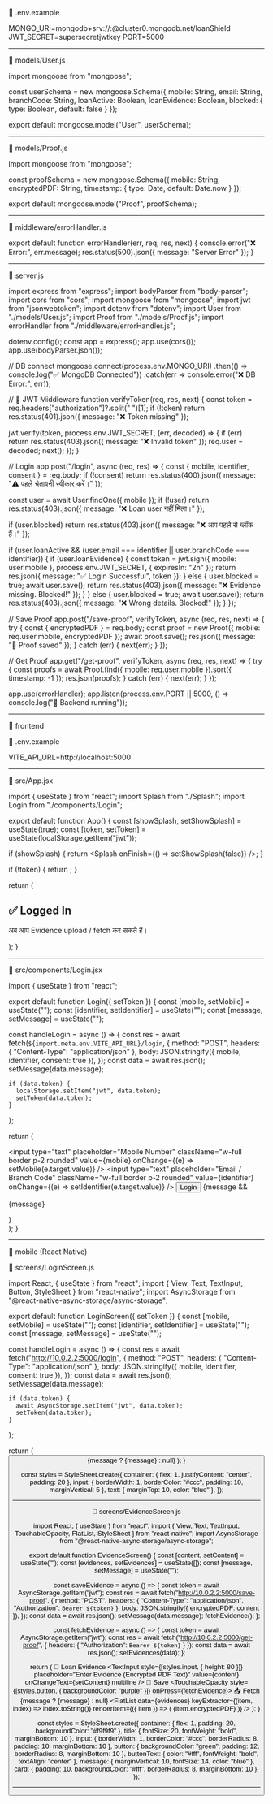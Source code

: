 🔹 .env.example

MONGO_URI=mongodb+srv://<username>:<password>@cluster0.mongodb.net/loanShield
JWT_SECRET=supersecretjwtkey
PORT=5000


---

🔹 models/User.js

import mongoose from "mongoose";

const userSchema = new mongoose.Schema({
  mobile: String,
  email: String,
  branchCode: String,
  loanActive: Boolean,
  loanEvidence: Boolean,
  blocked: { type: Boolean, default: false }
});

export default mongoose.model("User", userSchema);


---

🔹 models/Proof.js

import mongoose from "mongoose";

const proofSchema = new mongoose.Schema({
  mobile: String,
  encryptedPDF: String,
  timestamp: { type: Date, default: Date.now }
});

export default mongoose.model("Proof", proofSchema);


---

🔹 middleware/errorHandler.js

export default function errorHandler(err, req, res, next) {
  console.error("❌ Error:", err.message);
  res.status(500).json({ message: "Server Error" });
}


---

🔹 server.js

import express from "express";
import bodyParser from "body-parser";
import cors from "cors";
import mongoose from "mongoose";
import jwt from "jsonwebtoken";
import dotenv from "dotenv";
import User from "./models/User.js";
import Proof from "./models/Proof.js";
import errorHandler from "./middleware/errorHandler.js";

dotenv.config();
const app = express();
app.use(cors());
app.use(bodyParser.json());

// DB connect
mongoose.connect(process.env.MONGO_URI)
  .then(() => console.log("✅ MongoDB Connected"))
  .catch(err => console.error("❌ DB Error:", err));

// 🔑 JWT Middleware
function verifyToken(req, res, next) {
  const token = req.headers["authorization"]?.split(" ")[1];
  if (!token) return res.status(401).json({ message: "❌ Token missing" });

  jwt.verify(token, process.env.JWT_SECRET, (err, decoded) => {
    if (err) return res.status(403).json({ message: "❌ Invalid token" });
    req.user = decoded;
    next();
  });
}

// Login
app.post("/login", async (req, res) => {
  const { mobile, identifier, consent } = req.body;
  if (!consent) return res.status(400).json({ message: "⚠️ पहले चेतावनी स्वीकार करें।" });

  const user = await User.findOne({ mobile });
  if (!user) return res.status(403).json({ message: "❌ Loan user नहीं मिला।" });

  if (user.blocked) return res.status(403).json({ message: "❌ आप पहले से ब्लॉक हैं।" });

  if (user.loanActive && (user.email === identifier || user.branchCode === identifier)) {
    if (user.loanEvidence) {
      const token = jwt.sign({ mobile: user.mobile }, process.env.JWT_SECRET, { expiresIn: "2h" });
      return res.json({ message: "✅ Login Successful", token });
    } else {
      user.blocked = true;
      await user.save();
      return res.status(403).json({ message: "❌ Evidence missing. Blocked!" });
    }
  } else {
    user.blocked = true;
    await user.save();
    return res.status(403).json({ message: "❌ Wrong details. Blocked!" });
  }
});

// Save Proof
app.post("/save-proof", verifyToken, async (req, res, next) => {
  try {
    const { encryptedPDF } = req.body;
    const proof = new Proof({ mobile: req.user.mobile, encryptedPDF });
    await proof.save();
    res.json({ message: "📂 Proof saved" });
  } catch (err) {
    next(err);
  }
});

// Get Proof
app.get("/get-proof", verifyToken, async (req, res, next) => {
  try {
    const proofs = await Proof.find({ mobile: req.user.mobile }).sort({ timestamp: -1 });
    res.json(proofs);
  } catch (err) {
    next(err);
  }
});

app.use(errorHandler);
app.listen(process.env.PORT || 5000, () => console.log("🚀 Backend running"));


---

📂 frontend

🔹 .env.example

VITE_API_URL=http://localhost:5000


---

🔹 src/App.jsx

import { useState } from "react";
import Splash from "./Splash";
import Login from "./components/Login";

export default function App() {
  const [showSplash, setShowSplash] = useState(true);
  const [token, setToken] = useState(localStorage.getItem("jwt"));

  if (showSplash) {
    return <Splash onFinish={() => setShowSplash(false)} />;
  }

  if (!token) {
    return <Login setToken={setToken} />;
  }

  return (
    <div className="p-6">
      <h2 className="text-lg font-bold text-green-700">✅ Logged In</h2>
      <p className="mt-2 text-gray-700">
        अब आप Evidence upload / fetch कर सकते हैं।
      </p>
    </div>
  );
}


---

🔹 src/components/Login.jsx

import { useState } from "react";

export default function Login({ setToken }) {
  const [mobile, setMobile] = useState("");
  const [identifier, setIdentifier] = useState("");
  const [message, setMessage] = useState("");

  const handleLogin = async () => {
    const res = await fetch(`${import.meta.env.VITE_API_URL}/login`, {
      method: "POST",
      headers: { "Content-Type": "application/json" },
      body: JSON.stringify({ mobile, identifier, consent: true }),
    });
    const data = await res.json();
    setMessage(data.message);

    if (data.token) {
      localStorage.setItem("jwt", data.token);
      setToken(data.token);
    }
  };

  return (
    <div className="p-6 bg-white rounded shadow w-80 space-y-3">
      <input
        type="text"
        placeholder="Mobile Number"
        className="w-full border p-2 rounded"
        value={mobile}
        onChange={(e) => setMobile(e.target.value)}
      />
      <input
        type="text"
        placeholder="Email / Branch Code"
        className="w-full border p-2 rounded"
        value={identifier}
        onChange={(e) => setIdentifier(e.target.value)}
      />
      <button
        onClick={handleLogin}
        className="w-full bg-green-600 text-white py-2 rounded"
      >
        Login
      </button>
      {message && <p className="mt-2 text-sm">{message}</p>}
    </div>
  );
}


---

📂 mobile (React Native)

🔹 screens/LoginScreen.js

import React, { useState } from "react";
import { View, Text, TextInput, Button, StyleSheet } from "react-native";
import AsyncStorage from "@react-native-async-storage/async-storage";

export default function LoginScreen({ setToken }) {
  const [mobile, setMobile] = useState("");
  const [identifier, setIdentifier] = useState("");
  const [message, setMessage] = useState("");

  const handleLogin = async () => {
    const res = await fetch("http://10.0.2.2:5000/login", {
      method: "POST",
      headers: { "Content-Type": "application/json" },
      body: JSON.stringify({ mobile, identifier, consent: true }),
    });
    const data = await res.json();
    setMessage(data.message);

    if (data.token) {
      await AsyncStorage.setItem("jwt", data.token);
      setToken(data.token);
    }
  };

  return (
    <View style={styles.container}>
      <TextInput
        style={styles.input}
        placeholder="Mobile Number"
        value={mobile}
        onChangeText={setMobile}
      />
      <TextInput
        style={styles.input}
        placeholder="Email / Branch Code"
        value={identifier}
        onChangeText={setIdentifier}
      />
      <Button title="Login" onPress={handleLogin} />
      {message ? <Text style={styles.text}>{message}</Text> : null}
    </View>
  );
}

const styles = StyleSheet.create({
  container: { flex: 1, justifyContent: "center", padding: 20 },
  input: { borderWidth: 1, borderColor: "#ccc", padding: 10, marginVertical: 5 },
  text: { marginTop: 10, color: "blue" },
});


---

🔹 screens/EvidenceScreen.js

import React, { useState } from "react";
import { View, Text, TextInput, TouchableOpacity, FlatList, StyleSheet } from "react-native";
import AsyncStorage from "@react-native-async-storage/async-storage";

export default function EvidenceScreen() {
  const [content, setContent] = useState("");
  const [evidences, setEvidences] = useState([]);
  const [message, setMessage] = useState("");

  const saveEvidence = async () => {
    const token = await AsyncStorage.getItem("jwt");
    const res = await fetch("http://10.0.2.2:5000/save-proof", {
      method: "POST",
      headers: { "Content-Type": "application/json", "Authorization": `Bearer ${token}` },
      body: JSON.stringify({ encryptedPDF: content }),
    });
    const data = await res.json();
    setMessage(data.message);
    fetchEvidence();
  };

  const fetchEvidence = async () => {
    const token = await AsyncStorage.getItem("jwt");
    const res = await fetch("http://10.0.2.2:5000/get-proof", {
      headers: { "Authorization": `Bearer ${token}` }
    });
    const data = await res.json();
    setEvidences(data);
  };

  return (
    <View style={styles.container}>
      <Text style={styles.title}>📂 Loan Evidence</Text>
      <TextInput
        style={[styles.input, { height: 80 }]}
        placeholder="Enter Evidence (Encrypted PDF Text)"
        value={content}
        onChangeText={setContent}
        multiline
      />
      <TouchableOpacity style={styles.button} onPress={saveEvidence}>
        <Text style={styles.buttonText}>💾 Save</Text>
      </TouchableOpacity>
      <TouchableOpacity style={[styles.button, { backgroundColor: "purple" }]} onPress={fetchEvidence}>
        <Text style={styles.buttonText}>📥 Fetch</Text>
      </TouchableOpacity>
      {message ? <Text style={styles.message}>{message}</Text> : null}
      <FlatList
        data={evidences}
        keyExtractor={(item, index) => index.toString()}
        renderItem={({ item }) => (
          <View style={styles.card}>
            <Text>{item.encryptedPDF}</Text>
          </View>
        )}
      />
    </View>
  );
}

const styles = StyleSheet.create({
  container: { flex: 1, padding: 20, backgroundColor: "#f9f9f9" },
  title: { fontSize: 20, fontWeight: "bold", marginBottom: 10 },
  input: { borderWidth: 1, borderColor: "#ccc", borderRadius: 8, padding: 10, marginBottom: 10 },
  button: { backgroundColor: "green", padding: 12, borderRadius: 8, marginBottom: 10 },
  buttonText: { color: "#fff", fontWeight: "bold", textAlign: "center" },
  message: { marginVertical: 10, fontSize: 14, color: "blue" },
  card: { padding: 10, backgroundColor: "#fff", borderRadius: 8, marginBottom: 10 },
});


---